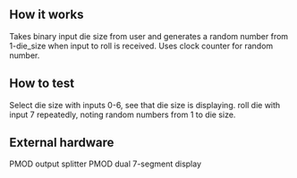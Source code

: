 <!---

This file is used to generate your project datasheet. Please fill in the information below and delete any unused
sections.

You can also include images in this folder and reference them in the markdown. Each image must be less than
512 kb in size, and the combined size of all images must be less than 1 MB.
-->

## How it works

Takes binary input die size from user and generates a random number from 1-die_size when input to roll is received. Uses clock counter for random number.

## How to test

Select die size with inputs 0-6, see that die size is displaying. roll die with input 7 repeatedly, noting random numbers from 1 to die size.

## External hardware

PMOD output splitter
PMOD dual 7-segment display
